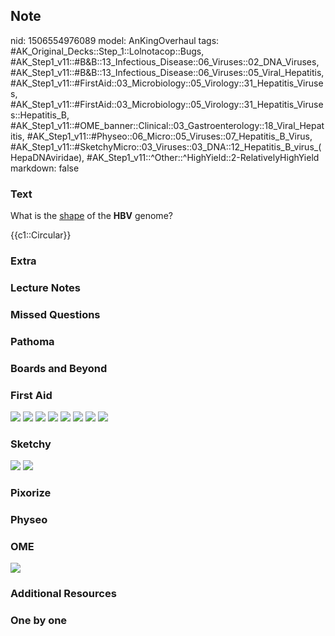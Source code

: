 ## Note
nid: 1506554976089
model: AnKingOverhaul
tags: #AK_Original_Decks::Step_1::Lolnotacop::Bugs, #AK_Step1_v11::#B&B::13_Infectious_Disease::06_Viruses::02_DNA_Viruses, #AK_Step1_v11::#B&B::13_Infectious_Disease::06_Viruses::05_Viral_Hepatitis, #AK_Step1_v11::#FirstAid::03_Microbiology::05_Virology::31_Hepatitis_Viruses, #AK_Step1_v11::#FirstAid::03_Microbiology::05_Virology::31_Hepatitis_Viruses::Hepatitis_B, #AK_Step1_v11::#OME_banner::Clinical::03_Gastroenterology::18_Viral_Hepatitis, #AK_Step1_v11::#Physeo::06_Micro::05_Viruses::07_Hepatitis_B_Virus, #AK_Step1_v11::#SketchyMicro::03_Viruses::03_DNA::12_Hepatitis_B_virus_(HepaDNAviridae), #AK_Step1_v11::^Other::^HighYield::2-RelativelyHighYield
markdown: false

### Text
What is the <u>shape</u> of the <b>HBV</b> genome?
<div>
  {{c1::Circular}}
</div>

### Extra


### Lecture Notes


### Missed Questions


### Pathoma


### Boards and Beyond


### First Aid
<img src="tmp0sdlr2ep.png"> <img src="tmp0l_0af0d.png"> <img src=
"tmp97uudkee.png"> <img src="tmp7c9irx34.png"> <img src=
"tmpumog8ioq.png"> <img src="tmp2bock9i2.png"> <img src=
"tmpni1v64pq.png"> <img src="tmpchb8pqbe.png">

### Sketchy
<img src="paste-282192236249091.jpg"> <img src=
"paste-303eaee7617ca87395d2e776b248fcdc5a5ec256.png">

### Pixorize


### Physeo


### OME
<div class="ome-widget">
  <a href=
  "https://onlinemeded.org/spa/gastroenterology/viral-hepatitis/acquire?ref=anki">
  <img src="_OME_AnkiFlashcards_Lesson_4.png"></a>
</div>

### Additional Resources


### One by one

